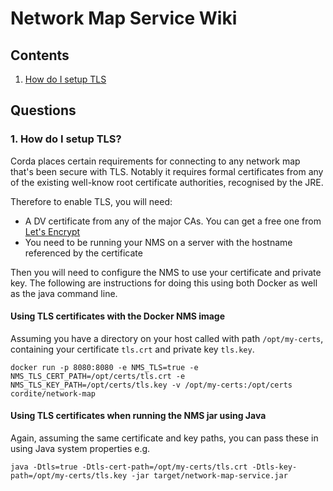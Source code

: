# Network Map Service Wiki

## Contents

1. [How do I setup TLS](#1-how-do-i-setup-tls)

## Questions

### 1. How do I setup TLS?

Corda places certain requirements for connecting to any network map that's been secure with TLS.
Notably it requires formal certificates from any of the existing well-know root certificate authorities, recognised by the JRE.

Therefore to enable TLS, you will need:

* A DV certificate from any of the major CAs. You can get a free one from [Let's Encrypt](https://letsencrypt.org/)
* You need to be running your NMS on a server with the hostname referenced by the certificate

Then you will need to configure the NMS to use your certificate and private key. 
The following are instructions for doing this using both Docker as well as the java command line.

#### Using TLS certificates with the Docker NMS image

Assuming you have a directory on your host called with path `/opt/my-certs`, containing your certificate `tls.crt` and private key `tls.key`.

```
docker run -p 8080:8080 -e NMS_TLS=true -e NMS_TLS_CERT_PATH=/opt/certs/tls.crt -e NMS_TLS_KEY_PATH=/opt/certs/tls.key -v /opt/my-certs:/opt/certs cordite/network-map
```

#### Using TLS certificates when running the NMS jar using Java

Again, assuming the same certificate and key paths, you can pass these in using 
Java system properties e.g.

```
java -Dtls=true -Dtls-cert-path=/opt/my-certs/tls.crt -Dtls-key-path=/opt/my-certs/tls.key -jar target/network-map-service.jar
```

